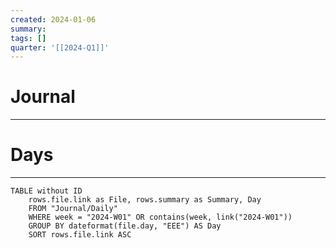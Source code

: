 ```yaml
---
created: 2024-01-06
summary: 
tags: []
quarter: '[[2024-Q1]]'
---
```


# Journal
---




# Days
---
```dataview
TABLE without ID
	rows.file.link as File, rows.summary as Summary, Day
	FROM "Journal/Daily" 
	WHERE week = "2024-W01" OR contains(week, link("2024-W01"))
	GROUP BY dateformat(file.day, "EEE") AS Day
	SORT rows.file.link ASC
```

